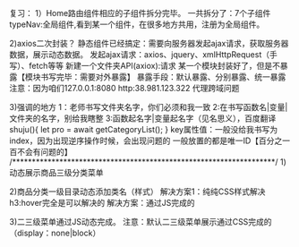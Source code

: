 复习：
1）Home路由组件相应的子组件拆分完毕。
一共拆分了：7个子组件
typeNav:全局组件,看到某一个组件，在很多地方共用，注册为全局组件。

2)axios二次封装？
静态组件已经搞定：需要向服务器发起ajax请求，获取服务器数据，展示动态数据。
发起ajax请求：axios、jquery、xmlHttpRequest（手写）、fetch等等
新建一个文件夹API(axiox):请求
某一个模块封装好了，但是不暴露【模块书写完毕：需要对外暴露】
暴露手段：默认暴露、分别暴露、统一暴露
注意：因为咱们127.0.0.1:8080   http:38.981.123.322 代理跨域问题

3)强调的地方
1：老师书写文件夹名字，你们必须和我一致
2:在书写函数名|变量|文件夹的名字，别给我瞎整
3:函数起名字|变量起名字（见名思义），百度翻译
shuju(){
   let pro =  await getCategoryList();
}
key属性值：一般没给我书写为index，因为出现逆序操作时候，会出现问题的
一般放置的都是唯一ID【百分之一百不会有问题的】
/*******************************************************************/
1)动态展示商品三级分类菜单

2)商品分类一级目录动态添加类名（样式）
解决方案1：纯纯CSS样式解决 h3:hover完全是可以解决的
解决方案：通过JS完成的

3)二三级菜单通过JS动态完成。
注意：默认二三级菜单展示通过CSS完成的（display：none|block）

